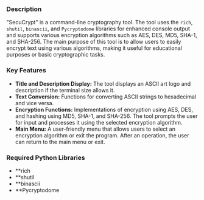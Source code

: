 ### Description
"SecuCrypt" is a command-line cryptography tool. The tool uses the `rich`, `shutil`, `binascii`, and `Pycryptodome` libraries for enhanced console output and supports various encryption algorithms such as AES, DES, MD5, SHA-1, and SHA-256. The main purpose of this tool is to allow users to easily encrypt text using various algorithms, making it useful for educational purposes or basic cryptographic tasks.

### Key Features
- **Title and Description Display:** The tool displays an ASCII art logo and description if the terminal size allows it.
- **Text Conversion:** Functions for converting ASCII strings to hexadecimal and vice versa.
- **Encryption Functions:** Implementations of encryption using AES, DES, and hashing using MD5, SHA-1, and SHA-256. The tool prompts the user for input and processes it using the selected encryption algorithm.
- **Main Menu:** A user-friendly menu that allows users to select an encryption algorithm or exit the program. After an operation, the user can return to the main menu or exit.

### Required Python Libraries
- **rich
- **shutil
- **binascii
- **Pycryptodome
